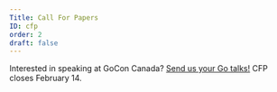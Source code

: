 ```yaml
---
Title: Call For Papers
ID: cfp
order: 2
draft: false
---
```


Interested in speaking at GoCon Canada? [Send us your Go talks!](https://www.papercall.io/gocon-2020) CFP closes February 14.
